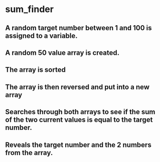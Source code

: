 # sum_finder
## A random target number between 1 and 100 is assigned to a variable.
## A random 50 value array is created.
## The array is sorted
## The array is then reversed and put into a new array
## Searches through both arrays to see if the sum of the two current values is equal to the target number.
## Reveals the target number and the 2 numbers from the array.

